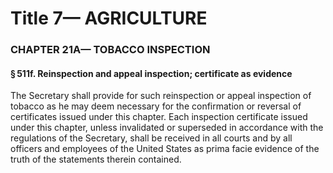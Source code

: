 
# Title 7— AGRICULTURE
### CHAPTER 21A— TOBACCO INSPECTION
#### § 511f. Reinspection and appeal inspection; certificate as evidence

The Secretary shall provide for such reinspection or appeal inspection of tobacco as he may deem necessary for the confirmation or reversal of certificates issued under this chapter. Each inspection certificate issued under this chapter, unless invalidated or superseded in accordance with the regulations of the Secretary, shall be received in all courts and by all officers and employees of the United States as prima facie evidence of the truth of the statements therein contained.
